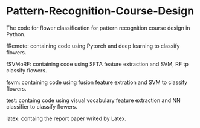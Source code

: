 # Pattern-Recognition-Course-Design
The code for flower classification for pattern recognition course design in Python.

fRemote: containing code using Pytorch and deep learning to classify flowers.

fSVMoRF: containing code using SFTA feature extraction and SVM, RF tp classify flowers.

fsvm: containing code using fusion feature extration and SVM to classify flowers.

test: containg code using visual vocabulary feature extraction and NN classifier to classify flowers.

latex: containg the report paper writed by Latex.
